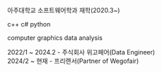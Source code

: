 아주대학교 소프트웨어학과 재학(2020.3~)

c++
c#
python

computer graphics
data analysis

2022/1 ~ 2024.2 - 주식회사 위고페어(Data Engineer)<br/>
2024/2 ~ 현재 - 프리랜서(Partner of Wegofair)
